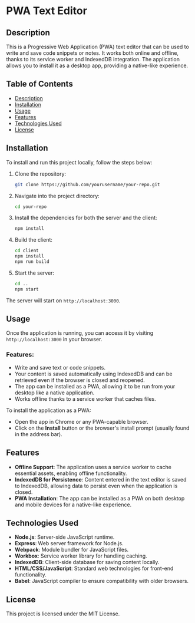 # PWA Text Editor

## Description

This is a Progressive Web Application (PWA) text editor that can be used to write and save code snippets or notes. It works both online and offline, thanks to its service worker and IndexedDB integration. The application allows you to install it as a desktop app, providing a native-like experience.

## Table of Contents

- [Description](#description)
- [Installation](#installation)
- [Usage](#usage)
- [Features](#features)
- [Technologies Used](#technologies-used)
- [License](#license)

## Installation

To install and run this project locally, follow the steps below:

1. Clone the repository:
   ```bash
   git clone https://github.com/yourusername/your-repo.git
   ```

2. Navigate into the project directory:
   ```bash
   cd your-repo
   ```

3. Install the dependencies for both the server and the client:
   ```bash
   npm install
   ```

4. Build the client:
   ```bash
   cd client
   npm install
   npm run build
   ```

5. Start the server:
   ```bash
   cd ..
   npm start
   ```

The server will start on `http://localhost:3000`.

## Usage

Once the application is running, you can access it by visiting `http://localhost:3000` in your browser.

### Features:
- Write and save text or code snippets.
- Your content is saved automatically using IndexedDB and can be retrieved even if the browser is closed and reopened.
- The app can be installed as a PWA, allowing it to be run from your desktop like a native application.
- Works offline thanks to a service worker that caches files.
  
To install the application as a PWA:
- Open the app in Chrome or any PWA-capable browser.
- Click on the **Install** button or the browser's install prompt (usually found in the address bar).
  
## Features

- **Offline Support**: The application uses a service worker to cache essential assets, enabling offline functionality.
- **IndexedDB for Persistence**: Content entered in the text editor is saved to IndexedDB, allowing data to persist even when the application is closed.
- **PWA Installation**: The app can be installed as a PWA on both desktop and mobile devices for a native-like experience.

## Technologies Used

- **Node.js**: Server-side JavaScript runtime.
- **Express**: Web server framework for Node.js.
- **Webpack**: Module bundler for JavaScript files.
- **Workbox**: Service worker library for handling caching.
- **IndexedDB**: Client-side database for saving content locally.
- **HTML/CSS/JavaScript**: Standard web technologies for front-end functionality.
- **Babel**: JavaScript compiler to ensure compatibility with older browsers.

## License

This project is licensed under the MIT License.
